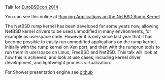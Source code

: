 Talk for [EuroBSDcon 2014](http://2014.eurobsdcon.org/)

You can see this online at [Running Applications on the NetBSD Rump Kernel](http://eurobsdcon.myriabit.eu/)

The NetBSD rump kernel has been developed for some years now, allowing NetBSD kernel drivers to be used unmodified in many environments, for example as userspace code. However it is only since last year that it has become possible to easily run unmodified applications on the rump kernel, initially with the rump kernel on Xen port, and then with the rumprun tools to run them in userspace on Linux, FreeBSD and NetBSD. This talk will look at how this is achieved, and look at use cases, including kernel driver development, and lightweight process virtualization.

For Shower presentation engine see [github](https://github.com/shower/shower)
